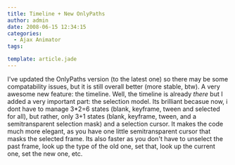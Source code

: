 ```yaml
---
title: Timeline + New OnlyPaths
author: admin
date: 2008-06-15 12:34:15
categories:
  - Ajax Animator
tags: 

template: article.jade
---
```


I've updated the OnlyPaths version (to the latest one) so there may be some compatability issues, but it is still overall better (more stable, btw). A very awesome new feature: the timeline. Well, the timeline is already _there_ but I added a very important part: the selection model. Its brilliant becasue now, i dont have to manage 3*2=6 states (blank, keyframe, tween and selected for all), but rather, only 3+1 states (blank, keyframe, tween, and a semitransparent selection mask) and a selection cursor. It makes the code much more elegant, as you have one little semitransparent cursor that masks the selected frame. Its also faster as you don't have to unselect the past frame, look up the type of the old one, set that, look up the current one, set the new one, etc.
